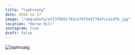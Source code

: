 ```yaml
---
title: "laphroaig"
date: 2018-12-17
image: "/img/photo/af23f992c743ce76f5437784fcca1d76.jpg"
location: "Herne Hill"
instagram: true
draft: false
---
```


![laphroaig](/img/photo/af23f992c743ce76f5437784fcca1d76.jpg)
